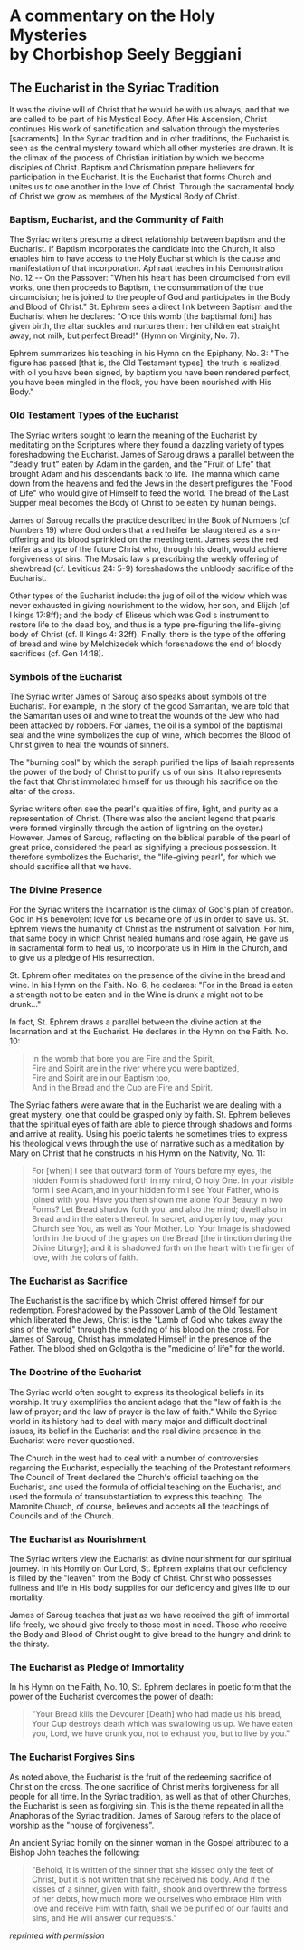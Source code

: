 <h1>
A commentary on the Holy Mysteries<br/>
by Chorbishop Seely Beggiani
</h1>

## The Eucharist in the Syriac Tradition

It was the divine will of Christ that he would be with us always, and that we are called to be part of his Mystical Body. After His Ascension, Christ continues His work of sanctification and salvation through the mysteries [sacraments]. In the Syriac tradition and in other traditions, the Eucharist is seen as the central mystery toward which all other mysteries are drawn. It is the climax of the process of Christian initiation by which we become disciples of Christ. Baptism and Chrismation prepare believers for participation in the Eucharist. It is the Eucharist that forms Church and unites us to one another in the love of Christ. Through the sacramental body of Christ we grow as members of the Mystical Body of Christ.

### Baptism, Eucharist, and the Community of Faith

The Syriac writers presume a direct relationship between baptism and the Eucharist. If Baptism incorporates the candidate into the Church, it also enables him to have access to the Holy Eucharist which is the cause and manifestation of that incorporation. Aphraat teaches in his Demonstration No. 12 -- On the Passover: "When his heart has been circumcised from evil works, one then proceeds to Baptism, the consummation of the true circumcision; he is joined to the people of God and participates in the Body and Blood of Christ." St. Ephrem sees a direct link between Baptism and the Eucharist when he declares: "Once this womb [the baptismal font] has given birth, the altar suckles and nurtures them: her children eat straight away, not milk, but perfect Bread!" (Hymn on Virginity, No. 7).

Ephrem summarizes his teaching in his Hymn on the Epiphany, No. 3: "The figure has passed [that is, the Old Testament types], the truth is realized, with oil you have been signed, by baptism you have been rendered perfect, you have been mingled in the flock, you have been nourished with His Body."

### Old Testament Types of the Eucharist

The Syriac writers sought to learn the meaning of the Eucharist by meditating on the Scriptures where they found a dazzling variety of types foreshadowing the Eucharist. James of Saroug draws a parallel between the "deadly fruit" eaten by Adam in the garden, and the "Fruit of Life" that brought Adam and his descendants back to life. The manna which came down from the heavens and fed the Jews in the desert prefigures the "Food of Life" who would give of Himself to feed the world. The bread of the Last Supper meal becomes the Body of Christ to be eaten by human beings.

James of Saroug recalls the practice described in the Book of Numbers (cf. Numbers 19) where God orders that a red heifer be slaughtered as a sin-offering and its blood sprinkled on the meeting tent. James sees the red heifer as a type of the future Christ who, through his death, would achieve forgiveness of sins. The Mosaic law s prescribing the weekly offering of shewbread (cf. Leviticus 24: 5-9) foreshadows the unbloody sacrifice of the Eucharist.

Other types of the Eucharist include: the jug of oil of the widow which was never exhausted in giving nourishment to the widow, her son, and Elijah (cf. I kings 17:8ff); and the body of Eliseus which was God s instrument to restore life to the dead boy, and thus is a type pre-figuring the life-giving body of Christ (cf. II Kings 4: 32ff). Finally, there is the type of the offering of bread and wine by Melchizedek which foreshadows the end of bloody sacrifices (cf. Gen 14:18).

### Symbols of the Eucharist

The Syriac writer James of Saroug also speaks about symbols of the Eucharist. For example, in the story of the good Samaritan, we are told that the Samaritan uses oil and wine to treat the wounds of the Jew who had been attacked by robbers. For James, the oil is a symbol of the baptismal seal and the wine symbolizes the cup of wine, which becomes the Blood of Christ given to heal the wounds of sinners.

The "burning coal" by which the seraph purified the lips of Isaiah represents the power of the body of Christ to purify us of our sins. It also represents the fact that Christ immolated himself for us through his sacrifice on the altar of the cross.

Syriac writers often see the pearl's qualities of fire, light, and purity as a representation of Christ. (There was also the ancient legend that pearls were formed virginally through the action of lightning on the oyster.) However, James of Saroug, reflecting on the biblical parable of the pearl of great price, considered the pearl as signifying a precious possession. It therefore symbolizes the Eucharist, the "life-giving pearl", for which we should sacrifice all that we have.

### The Divine Presence

For the Syriac writers the Incarnation is the climax of God's plan of creation. God in His benevolent love for us became one of us in order to save us. St. Ephrem views the humanity of Christ as the instrument of salvation. For him, that same body in which Christ healed humans and rose again, He gave us in sacramental form to heal us, to incorporate us in Him in the Church, and to give us a pledge of His resurrection.

St. Ephrem often meditates on the presence of the divine in the bread and wine. In his Hymn on the Faith. No. 6, he declares: "For in the Bread is eaten a strength not to be eaten and in the Wine is drunk a might not to be drunk..."

In fact, St. Ephrem draws a parallel between the divine action at the Incarnation and at the Eucharist. He declares in the Hymn on the Faith. No. 10:

> In the womb that bore you are Fire and the Spirit,<br/>
> Fire and Spirit are in the river where you were baptized,<br/>
> Fire and Spirit are in our Baptism too,<br/>
> And in the Bread and the Cup are Fire and Spirit.

The Syriac fathers were aware that in the Eucharist we are dealing with a great mystery, one that could be grasped only by faith. St. Ephrem believes that the spiritual eyes of faith are able to pierce through shadows and forms and arrive at reality. Using his poetic talents he sometimes tries to express his theological views through the use of narrative such as a meditation by Mary on Christ that he constructs in his Hymn on the Nativity, No. 11:

> For [when] I see that outward form of Yours before my eyes, the hidden Form is shadowed forth in my mind, O holy One.
> In your visible form I see Adam,and in your hidden form I see Your Father, who is joined with you.
> Have you then shown me alone Your Beauty in two Forms?
> Let Bread shadow forth you, and also the mind; dwell also in Bread and in the eaters thereof.
> In secret, and openly too, may your Church see You, as well as Your Mother.
> Lo! Your Image is shadowed forth in the blood of the grapes on the Bread [the intinction during the Divine Liturgy]; and it is shadowed forth on the heart with the finger of love, with the colors of faith.

### The Eucharist as Sacrifice

The Eucharist is the sacrifice by which Christ offered himself for our redemption. Foreshadowed by the Passover Lamb of the Old Testament which liberated the Jews, Christ is the "Lamb of God who takes away the sins of the world" through the shedding of his blood on the cross. For James of Saroug, Christ has immolated Himself in the presence of the Father. The blood shed on Golgotha is the "medicine of life" for the world.

### The Doctrine of the Eucharist

The Syriac world often sought to express its theological beliefs in its worship. It truly exemplifies the ancient adage that the "law of faith is the law of prayer; and the law of prayer is the law of faith." While the Syriac world in its history had to deal with many major and difficult doctrinal issues, its belief in the Eucharist and the real divine presence in the Eucharist were never questioned.

The Church in the west had to deal with a number of controversies regarding the Eucharist, especially the teaching of the Protestant reformers. The Council of Trent declared the Church's official teaching on the Eucharist, and used the formula of official teaching on the Eucharist, and used the formula of transubstantiation to express this teaching. The Maronite Church, of course, believes and accepts all the teachings of Councils and of the Church.

### The Eucharist as Nourishment

The Syriac writers view the Eucharist as divine nourishment for our spiritual journey. In his Homily on Our Lord, St. Ephrem explains that our deficiency is filled by the "leaven" from the Body of Christ. Christ who possesses fullness and life in His body supplies for our deficiency and gives life to our mortality.

James of Saroug teaches that just as we have received the gift of immortal life freely, we should give freely to those most in need. Those who receive the Body and Blood of Christ ought to give bread to the hungry and drink to the thirsty.

### The Eucharist as Pledge of Immortality

In his Hymn on the Faith, No. 10, St. Ephrem declares in poetic form that the power of the Eucharist overcomes the power of death:
>"Your Bread kills the Devourer [Death] who had made us his bread, Your Cup destroys death which was swallowing us up. We have eaten you, Lord, we have drunk you, not to exhaust you, but to live by you."

### The Eucharist Forgives Sins

As noted above, the Eucharist is the fruit of the redeeming sacrifice of Christ on the cross. The one sacrifice of Christ merits forgiveness for all people for all time. In the Syriac tradition, as well as that of other Churches, the Eucharist is seen as forgiving sin. This is the theme repeated in all the Anaphoras of the Syriac tradition. James of Saroug refers to the place of worship as the "house of forgiveness".

An ancient Syriac homily on the sinner woman in the Gospel attributed to a Bishop John teaches the following:
>"Behold, it is written of the sinner that she kissed only the feet of Christ, but it is not written that she received his body. And if the kisses of a sinner, given with faith, shook and overthrew the fortress of her debts, how much more we ourselves who embrace Him with love and receive Him with faith, shall we be purified of our faults and sins, and He will answer our requests."

*reprinted with permission*
